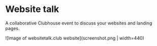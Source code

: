 # Website talk

A collaborative Clubhouse event to discuss your websites and landing pages.

![Image of websitetalk.club website](screenshot.png | width=440)
